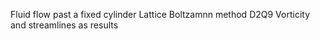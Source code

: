 Fluid flow past a fixed cylinder
Lattice Boltzamnn method
D2Q9
Vorticity and streamlines as results
